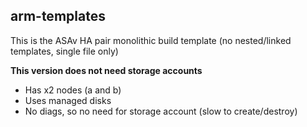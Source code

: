 ## arm-templates

This is the ASAv HA pair monolithic build template (no nested/linked templates, single file only)

**This version does not need storage accounts**

* Has x2 nodes (a and b)
* Uses managed disks
* No diags, so no need for storage account (slow to create/destroy)
